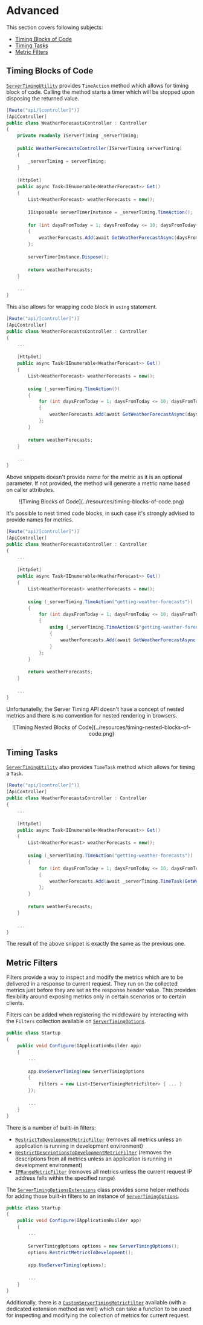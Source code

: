 ﻿# Advanced

This section covers following subjects:

- [Timing Blocks of Code](#timing-blocks-of-code)
- [Timing Tasks](#timing-tasks)
- [Metric Filters](#metric-filters)

## Timing Blocks of Code

[`ServerTimingUtility`](../api/Lib.AspNetCore.ServerTiming.ServerTimingUtility.html) provides `TimeAction` method which allows for timing block of code. Calling the method starts a timer which will be stopped upon disposing the returned value.

```cs
[Route("api/[controller]")]
[ApiController]
public class WeatherForecastsController : Controller
{
    private readonly IServerTiming _serverTiming;

    public WeatherForecastsController(IServerTiming serverTiming)
    {
        _serverTiming = serverTiming;
    }

    [HttpGet]
    public async Task<IEnumerable<WeatherForecast>> Get()
    {
        List<WeatherForecast> weatherForecasts = new();

        IDisposable serverTimerInstance = _serverTiming.TimeAction();

        for (int daysFromToday = 1; daysFromToday <= 10; daysFromToday++)
        {
            weatherForecasts.Add(await GetWeatherForecastAsync(daysFromToday));
        };

        serverTimerInstance.Dispose();

        return weatherForecasts;
    }

    ...
}
```

This also allows for wrapping code block in `using` statement.

```cs
[Route("api/[controller]")]
[ApiController]
public class WeatherForecastsController : Controller
{
    ...

    [HttpGet]
    public async Task<IEnumerable<WeatherForecast>> Get()
    {
        List<WeatherForecast> weatherForecasts = new();

        using (_serverTiming.TimeAction())
        {
            for (int daysFromToday = 1; daysFromToday <= 10; daysFromToday++)
            {
                weatherForecasts.Add(await GetWeatherForecastAsync(daysFromToday));
            };
        }

        return weatherForecasts;
    }

    ...
}
```

Above snippets doesn't provide name for the metric as it is an optional parameter. If not provided, the method will generate a metric name based on caller attributes.

<center>![Timing Blocks of Code](../resources/timing-blocks-of-code.png)</center>

It's possible to nest timed code blocks, in such case it's strongly advised to provide names for metrics.

```cs
[Route("api/[controller]")]
[ApiController]
public class WeatherForecastsController : Controller
{
    ...

    [HttpGet]
    public async Task<IEnumerable<WeatherForecast>> Get()
    {
        List<WeatherForecast> weatherForecasts = new();

        using (_serverTiming.TimeAction("getting-weather-forecasts"))
        {
            for (int daysFromToday = 1; daysFromToday <= 10; daysFromToday++)
            {
                using (_serverTiming.TimeAction($"getting-weather-forecast-{daysFromToday}"))
                {
                    weatherForecasts.Add(await GetWeatherForecastAsync(daysFromToday));
                }
            };
        }

        return weatherForecasts;
    }

    ...
}
```

Unfortunatelly, the Server Timing API doesn't have a concept of nested metrics and there is no convention for nested rendering in browsers.

<center>![Timing Nested Blocks of Code](../resources/timing-nested-blocks-of-code.png)</center>

## Timing Tasks

[`ServerTimingUtility`](../api/Lib.AspNetCore.ServerTiming.ServerTimingUtility.html) also provides `TimeTask` method which allows for timing a `Task`.

```cs
[Route("api/[controller]")]
[ApiController]
public class WeatherForecastsController : Controller
{
    ...

    [HttpGet]
    public async Task<IEnumerable<WeatherForecast>> Get()
    {
        List<WeatherForecast> weatherForecasts = new();

        using (_serverTiming.TimeAction("getting-weather-forecasts"))
        {
            for (int daysFromToday = 1; daysFromToday <= 10; daysFromToday++)
            {
                weatherForecasts.Add(await _serverTiming.TimeTask(GetWeatherForecastAsync(daysFromToday), $"getting-weather-forecast-{daysFromToday}"));
            };
        }

        return weatherForecasts;
    }

    ...
}
```

The result of the above snippet is exactly the same as the previous one.

## Metric Filters

Filters provide a way to inspect and modify the metrics which are to be delivered in a response to current request. They run on the collected metrics just before they are set as the response header value. This provides flexibility around exposing metrics only in certain scenarios or to certain clients.

Filters can be added when registering the middleware by interacting with the `Filters` collection available on [`ServerTimingOptions`](../api/Lib.AspNetCore.ServerTiming.ServerTimingOptions.html).

```cs
public class Startup
{
    public void Configure(IApplicationBuilder app)
    {
        ...

        app.UseServerTiming(new ServerTimingOptions
        {
            Filters = new List<IServerTimingMetricFilter> { ... }
        });
			
		...
    }
}
```

There is a number of builti-in filters:

* [`RestrictToDevelopmentMetricFilter`](../api/Lib.AspNetCore.ServerTiming.Filters.RestrictToDevelopmentMetricFilter.html) (removes all metrics unless an application is running in development environment)
* [`RestrictDescriptionsToDevelopmentMetricFilter`](../api/Lib.AspNetCore.ServerTiming.Filters.RestrictDescriptionsToDevelopmentMetricFilter.html) (removes the descriptions from all metrics unless an application is running in development environment)
* [`IPRangeMetricFilter`](../api/Lib.AspNetCore.ServerTiming.Filters.IPRangeMetricFilter.html) (removes all metrics unless the current request IP address falls within the specified range)

The [`ServerTimingOptionsExtensions`](../api/Lib.AspNetCore.ServerTiming.ServerTimingOptionsExtensions.html) class provides some helper methods for adding those built-in filters to an instance of [`ServerTimingOptions`](../api/Lib.AspNetCore.ServerTiming.ServerTimingOptions.html).

```cs
public class Startup
{
    public void Configure(IApplicationBuilder app)
    {
        ...
			
        ServerTimingOptions options = new ServerTimingOptions();
        options.RestrictMetricsToDevelopment();

		app.UseServerTiming(options);
			
		...
    }
}
```

Additionally, there is a [`CustomServerTimingMetricFilter`](../api/Lib.AspNetCore.ServerTiming.Filters.CustomServerTimingMetricFilter.html) available (with a dedicated extension method as well) which can take a function to be used for inspecting and modifying the collection of metrics for current request.